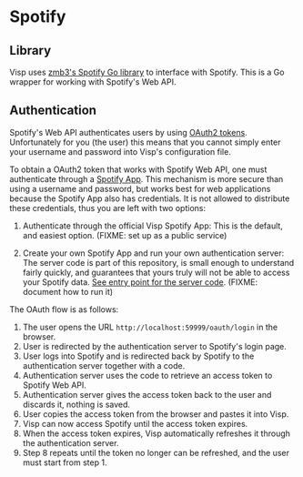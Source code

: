 # Spotify

## Library
Visp uses [zmb3's Spotify Go library](https://github.com/zmb3/spotify) to interface with Spotify.
This is a Go wrapper for working with Spotify's Web API.

## Authentication
Spotify's Web API authenticates users by using [OAuth2 tokens](https://oauth.net/2/). Unfortunately for you (the user)
this means that you cannot simply enter your username and password into Visp's configuration file.

To obtain a OAuth2 token that works with Spotify Web API, one must authenticate through a
[Spotify App](https://developer.spotify.com/dashboard/applications). This mechanism is more secure than using a username
and password, but works best for web applications because the Spotify App also has credentials. It is not allowed
to distribute these credentials, thus you are left with two options:

  1) Authenticate through the official Visp Spotify App:
     This is the default, and easiest option. (FIXME: set up as a public service)

  2) Create your own Spotify App and run your own authentication server:
     The server code is part of this repository, is small enough to understand fairly quickly, and
     guarantees that yours truly will not be able to access your Spotify data.
     [See entry point for the server code](../cmd/visp-oauth/main.go).
     (FIXME: document how to run it)

The OAuth flow is as follows:

  1) The user opens the URL `http://localhost:59999/oauth/login` in the browser.
  2) User is redirected by the authentication server to Spotify's login page.
  3) User logs into Spotify and is redirected back by Spotify to the authentication server together with a code.
  4) Authentication server uses the code to retrieve an access token to Spotify Web API.
  5) Authentication server gives the access token back to the user and discards it, nothing is saved.
  6) User copies the access token from the browser and pastes it into Visp.
  7) Visp can now access Spotify until the access token expires.
  8) When the access token expires, Visp automatically refreshes it through the authentication server.
  9) Step 8 repeats until the token no longer can be refreshed, and the user must start from step 1.
